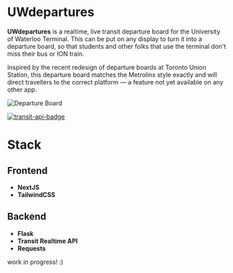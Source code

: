 # UWdepartures

**UWdepartures** is a realtime, live transit departure board for the University of Waterloo Terminal. This can be put on any display to turn it into a departure board, so that students and other folks that use the terminal don't miss their bus or ION train.

Inspired by the recent redesign of departure boards at Toronto Union Station, this departure board matches the Metrolinx style exactly and will direct travellers to the correct platform — a feature not yet available on any other app.

![Departure Board](https://github.com/user-attachments/assets/7a37f3a9-e571-452c-b31f-0d3ee9758a50)

[![transit-api-badge](https://github.com/user-attachments/assets/c5346007-dc27-4492-9296-565cee567e85)](https://transitapp.com/apis)


# Stack
## Frontend
* **NextJS**
* **TailwindCSS**

## Backend
* **Flask**
* **Transit Realtime API**
* **Requests**

work in progress! :)
